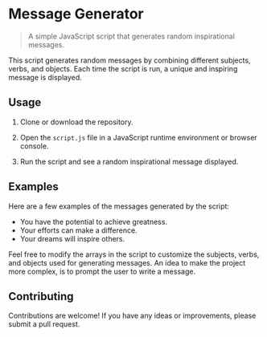 # Message Generator

> A simple JavaScript script that generates random inspirational messages.

This script generates random messages by combining different subjects, verbs, and objects. Each time the script is run, a unique and inspiring message is displayed.

## Usage

1. Clone or download the repository.

2. Open the `script.js` file in a JavaScript runtime environment or browser console.

3. Run the script and see a random inspirational message displayed.

## Examples

Here are a few examples of the messages generated by the script:

- You have the potential to achieve greatness.
- Your efforts can make a difference.
- Your dreams will inspire others.

Feel free to modify the arrays in the script to customize the subjects, verbs, and objects used for generating messages. An idea to make the project more complex, is to prompt the user to write a message.

## Contributing

Contributions are welcome! If you have any ideas or improvements, please submit a pull request.